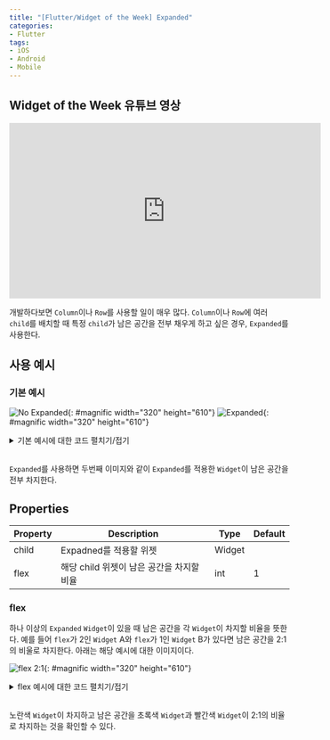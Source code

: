 ```yaml
---
title: "[Flutter/Widget of the Week] Expanded"
categories:
- Flutter
tags:
- iOS
- Android
- Mobile
---
```


## Widget of the Week 유튜브 영상

<iframe width="560" height="315" src="https://www.youtube.com/embed/_rnZaagadyo?cc_load_policy=1" frameborder="0" allowfullscreen></iframe>

<br>

개발하다보면 `Column`이나 `Row`를 사용할 일이 매우 많다. `Column`이나 `Row`에 여러 `child`를 배치할 때 특정 `child`가 남은 공간을 전부 채우게 하고 싶은 경우, `Expanded`를 사용한다.

## 사용 예시

### 기본 예시

![No Expanded](/assets/flutter/WidgetOfTheWeek/2.Expanded/Example1.png){: #magnific width="320" height="610"}
![Expanded](/assets/flutter/WidgetOfTheWeek/2.Expanded/Example2.png){: #magnific width="320" height="610"}

<details markdown="1">
  <summary>기본 예시에 대한 코드 펼치기/접기</summary>

``` dart
Center(
  child: Column(
    children: [
      Container(
        color: Colors.yellow,
        height: 100,
        width: 200,
        child: Center(
          child: Text(
            'No Expanded',
            style: TextStyle(
              fontSize: 30,
            ),
          ),
        ),
      ),
      Container(
        color: Colors.green,
        height: 100,
        width: 200,
        child: Center(
          child: Text(
            'No Expanded',
            style: TextStyle(
              fontSize: 30,
            ),
          ),
        ),
      ),
      Expanded(
        child: Container(
          color: Colors.red,
          width: 200,
          child: Center(
            child: Text(
              'Expanded',
              style: TextStyle(
                fontSize: 30,
              ),
            ),
          ),
        ),
      ),
    ],
  ),
),
```

</details>
<br>

`Expanded`를 사용하면 두번째 이미지와 같이 `Expanded`를 적용한 `Widget`이 남은 공간을 전부 차지한다.

## Properties

| Property 	| Description 	| Type    	| Default 	|
|----------	|-------------	|---------	|---------	|
| child    	| Expadned를 적용할 위젯	| Widget  	|         	|
| flex     	|  해당 child 위젯이 남은 공간을 차지할 비율	| int     	| 1       	|

### flex 

하나 이상의 `Expanded` `Widget`이 있을 때 남은 공간을 각 `Widget`이 차지할 비율을 뜻한다. 예를 들어 `flex`가 2인 `Widget` A와 `flex`가 1인 `Widget` B가 있다면 남은 공간을 2:1의 비울로 차지한다. 아래는 해당 예시에 대한 이미지이다.

![flex 2:1](/assets/flutter/WidgetOfTheWeek/2.Expanded/Example3.png){: #magnific width="320" height="610"}

<details markdown="1">
  <summary>flex 예시에 대한 코드 펼치기/접기</summary>

``` dart
Center(
  child: Column(
    children: [
      Container(
        color: Colors.yellow,
        height: 100,
        width: 200,
        child: Center(
          child: Text(
            'No Expanded',
            style: TextStyle(
              fontSize: 30,
            ),
          ),
        ),
      ),
      Expanded(
        flex: 2,
        child: Container(
          color: Colors.green,
          width: 200,
          child: Center(
            child: Text(
              'Expanded\nflex: 2',
              style: TextStyle(
                fontSize: 30,
              ),
            ),
          ),
        ),
      ),
      Expanded(
        flex: 1,
        child: Container(
          color: Colors.red,
          width: 200,
          child: Center(
            child: Text(
              'Expanded\nflex: 1',
              style: TextStyle(
                fontSize: 30,
              ),
            ),
          ),
        ),
      ),
    ],
  ),
),
```

</details>
<br>

노란색 `Widget`이 차지하고 남은 공간을 초록색 `Widget`과 빨간색 `Widget`이 2:1의 비율로 차지하는 것을 확인할 수 있다.
